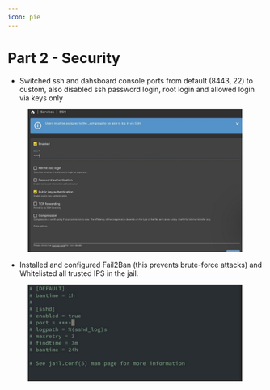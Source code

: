 ```yaml
---
icon: pie
---
```


# Part 2 - Security

* Switched ssh and dahsboard console ports from default (8443, 22) to custom, also disabled ssh password login, root login and allowed login via keys only&#x20;

<figure><img src="../../.gitbook/assets/image (1).png" alt="" width="563"><figcaption></figcaption></figure>

* Installed and configured Fail2Ban (this prevents brute-force attacks) and Whitelisted all trusted IPS in the jail.

<figure><img src="../../.gitbook/assets/image.png" alt="" width="563"><figcaption></figcaption></figure>
